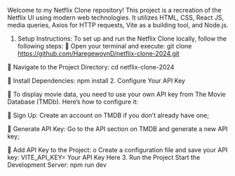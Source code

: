                                                                   
Welcome to my Netflix Clone repository! This project is a recreation of the Netflix UI using modern web technologies. It utilizes HTML, CSS, React JS, media queries, Axios for HTTP requests, Vite as a building tool, and Node.js.
1.	Setup Instructions:
To set up and run the Netflix Clone locally, follow the following steps:
	Open your terminal and execute: 
git clone https://github.com/HaregewoynD/netflix-clone-2024.git

	Navigate to the Project Directory:
cd netflix-clone-2024

	Install Dependencies:
npm install
2.	Configure Your API Key

	To display movie data, you need to use your own API key from The Movie Database (TMDb). Here’s how to configure it:

	Sign Up: Create an account on TMDB if you don’t already have one;

	Generate API Key: Go to the API section on TMDB and generate a new API key;


	Add API Key to the Project:
o	Create a configuration file and save your API key: 
VITE_API_KEY= Your API Key Here
3.	Run the Project
Start the Development Server:
npm run dev

